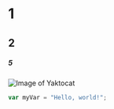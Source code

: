 # 1
## 2
##### 5
![Image of Yaktocat](https://octodex.github.com/images/yaktocat.png)

``` javascript
var myVar = "Hello, world!";
```

